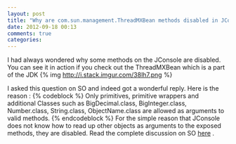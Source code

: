 ```yaml
---
layout: post
title: "Why are com.sun.management.ThreadMXBean methods disabled in JConsole"
date: 2012-09-18 00:13
comments: true
categories: 
---
```

I had always wondered why some methods on the JConsole are disabled. You can see it in action if you check out the ThreadMXBean which is a part of the JDK
{% img http://i.stack.imgur.com/38lh7.png %}

I asked this question on SO and indeed got a wonderful reply.
Here is the reason :
{% codeblock %}
Only primitives, primitive wrappers and  additional Classes such as BigDecimal.class, BigInteger.class, Number.class, String.class, ObjectName.class are allowed as arguments to valid methods. 
{% endcodeblock %}
For the simple reason that JConsole does not know how to read up other objects as arguments to the exposed methods, they are disabled.
Read the complete discussion on SO [here](http://stackoverflow.com/questions/12025003/why-are-some-methods-on-the-jconsole-disabled) .
